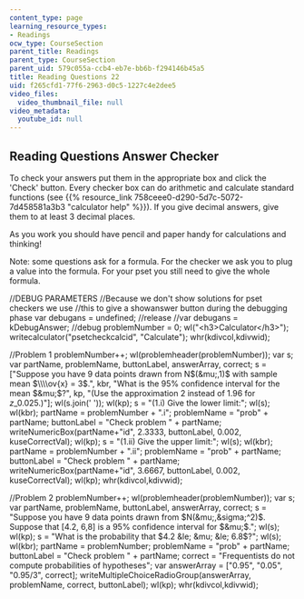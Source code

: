 ```yaml
---
content_type: page
learning_resource_types:
- Readings
ocw_type: CourseSection
parent_title: Readings
parent_type: CourseSection
parent_uid: 579c055a-ccb4-eb7e-bb6b-f294146b45a5
title: Reading Questions 22
uid: f265cfd1-77f6-2963-d0c5-1227c4e2dee5
video_files:
  video_thumbnail_file: null
video_metadata:
  youtube_id: null
---
```


Reading Questions Answer Checker
--------------------------------

To check your answers put them in the appropriate box and click the 'Check' button. Every checker box can do arithmetic and calculate standard functions (see {{% resource_link 758ceee0-d290-5d7c-5072-7d458581a3b3 "calculator help" %}}). If you give decimal answers, give them to at least 3 decimal places.

As you work you should have pencil and paper handy for calculations and thinking!

Note: some questions ask for a formula. For the checker we ask you to plug a value into the formula. For your pset you still need to give the whole formula.

//DEBUG PARAMETERS //Because we don't show solutions for pset checkers we use //this to give a showanswer button during the debugging phase var debugans = undefined; //release //var debugans = kDebugAnswer; //debug problemNumber = 0; wl("\<h3>Calculator\</h3>"); writecalculator("psetcheckcalcid", "Calculate"); whr(kdivcol,kdivwid);

//Problem 1 problemNumber++; wl(problemheader(problemNumber)); var s; var partName, problemName, buttonLabel, answerArray, correct; s = \["Suppose you have 9 data points drawn from N$(&mu;,1)$ with sample mean $\\\\ov{x} = 3$.", kbr, "What is the 95% confidence interval for the mean $&mu;$?", kp, "(Use the approximation 2 instead of 1.96 for $z\_{0.025}$.)"\]; wl(s.join(' ')); wl(kp); s = "(1.i) Give the lower limit:"; wl(s); wl(kbr); partName = problemNumber + ".i"; problemName = "prob" + partName; buttonLabel = "Check problem " + partName; writeNumericBox(partName+"id", 2.3333, buttonLabel, 0.002, kuseCorrectVal); wl(kp); s = "(1.ii) Give the upper limit:"; wl(s); wl(kbr); partName = problemNumber + ".ii"; problemName = "prob" + partName; buttonLabel = "Check problem " + partName; writeNumericBox(partName+"id", 3.6667, buttonLabel, 0.002, kuseCorrectVal); wl(kp); whr(kdivcol,kdivwid);

//Problem 2 problemNumber++; wl(problemheader(problemNumber)); var s; var partName, problemName, buttonLabel, answerArray, correct; s = "Suppose you have 9 data points drawn from $N(&mu;,&sigma;^2)$. Suppose that \[4.2, 6,8\] is a 95% confidence interval for $&mu;$."; wl(s); wl(kp); s = "What is the probability that $4.2 &le; &mu; &le; 6.8$?"; wl(s); wl(kbr); partName = problemNumber; problemName = "prob" + partName; buttonLabel = "Check problem " + partName; correct = "Frequentists do not compute probabilities of hypotheses"; var answerArray = \["0.95", "0.05", "0.95/3", correct\]; writeMultipleChoiceRadioGroup(answerArray, problemName, correct, buttonLabel); wl(kp); whr(kdivcol,kdivwid);